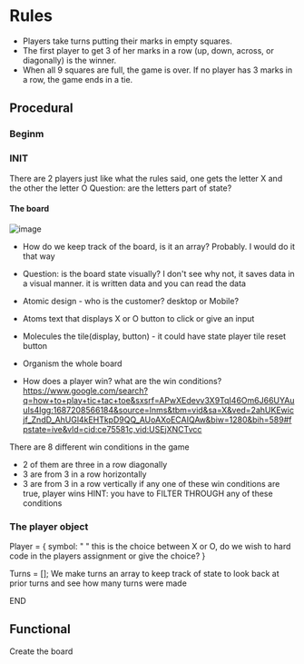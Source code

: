 # Rules
- Players take turns putting their marks in empty squares. 
- The first player to get 3 of her marks in a row (up, down, across, or diagonally) is the winner. 
- When all 9 squares are full, the game is over. If no player has 3 marks in a row, the game ends in a tie.

## Procedural

### Beginm

### INIT
There are 2 players just like what the rules said, one gets the letter X and the other the letter O
Question: are the letters part of state?

#### The board
![image](https://github.com/andycamguy/tictactoe/assets/134294344/e8d89d7f-38eb-412e-b851-0f9f7232479e)

* How do we keep track of the board, is it an array? Probably. I would do it that way
* Question: is the board state visually? I don't see why not, it saves data in a visual manner. it is written data and you can read the data

* Atomic design - who is the customer? desktop or Mobile?
- Atoms 
  text that displays X or O
  button to click or give an input
- Molecules 
  the tile(display, button) - it could have state
  player tile 
  reset button
- Organism
  the whole board

- How does a player win? what are the win conditions?
https://www.google.com/search?q=how+to+play+tic+tac+toe&sxsrf=APwXEdevv3X9TqI46Om6J66UYAuuIs4Igg:1687208566184&source=lnms&tbm=vid&sa=X&ved=2ahUKEwicjf_ZndD_AhUGl4kEHTkpD9QQ_AUoAXoECAIQAw&biw=1280&bih=589#fpstate=ive&vld=cid:ce75581c,vid:USEjXNCTvcc

 There are 8 different win conditions in the game
-  2 of them are three in a row diagonally
-  3 are from 3 in a row horizontally
-  3 are from 3 in a row vertically
    if any one of these win conditions are true, player wins
    HINT: you have to FILTER THROUGH any of these conditions
### The player object    
Player = {
symbol: " " this is the choice between X or O, do we wish to hard code in the players assignment or give the choice?
}

Turns = []; We make turns an array to keep track of state to look back at prior turns and see how many turns were made


END

## Functional

Create the board



